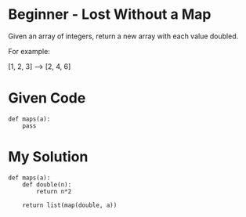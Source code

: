 # Beginner - Lost Without a Map

Given an array of integers, return a new array with each value doubled.

For example:

[1, 2, 3] --> [2, 4, 6]

# Given Code

```{python}
def maps(a):
    pass
```

# My Solution

```{python}
def maps(a):
    def double(n):
        return n*2
    
    return list(map(double, a))
```
